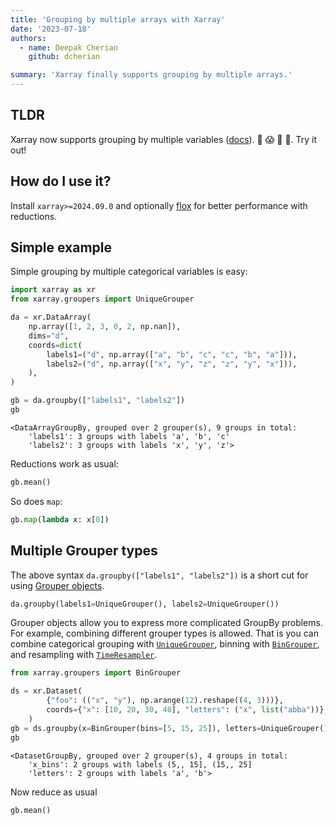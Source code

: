 ```yaml
---
title: 'Grouping by multiple arrays with Xarray'
date: '2023-07-18'
authors:
  - name: Deepak Cherian
    github: dcherian

summary: 'Xarray finally supports grouping by multiple arrays.'
---
```


## TLDR

Xarray now supports grouping by multiple variables ([docs](https://docs.xarray.dev/en/latest/user-guide/groupby.html#grouping-by-multiple-variables)). 🎉 😱 🤯 🥳. Try it out!

## How do I use it?

Install `xarray>=2024.09.0` and optionally [flox](https://flox.readthedocs.io/en/latest/) for better performance with reductions.

## Simple example

Simple grouping by multiple categorical variables is easy:

```python
import xarray as xr
from xarray.groupers import UniqueGrouper

da = xr.DataArray(
    np.array([1, 2, 3, 0, 2, np.nan]),
    dims="d",
    coords=dict(
        labels1=("d", np.array(["a", "b", "c", "c", "b", "a"])),
        labels2=("d", np.array(["x", "y", "z", "z", "y", "x"])),
    ),
)

gb = da.groupby(["labels1", "labels2"])
gb
```

```
<DataArrayGroupBy, grouped over 2 grouper(s), 9 groups in total:
	'labels1': 3 groups with labels 'a', 'b', 'c'
	'labels2': 3 groups with labels 'x', 'y', 'z'>
```

Reductions work as usual:

```python
gb.mean()
```

<RawHTML filePath='/posts/multiple-groupers/repr1.html' />

So does `map`:

```python
gb.map(lambda x: x[0])
```

<RawHTML filePath='/posts/multiple-groupers/repr3.html' />

## Multiple Grouper types

The above syntax `da.groupby(["labels1", "labels2"])` is a short cut for using [Grouper objects](https://docs.xarray.dev/en/latest/user-guide/groupby.html#grouping-by-multiple-variables).

```python
da.groupby(labels1=UniqueGrouper(), labels2=UniqueGrouper())
```

Grouper objects allow you to express more complicated GroupBy problems.
For example, combining different grouper types is allowed.
That is you can combine categorical grouping with [`UniqueGrouper`](https://docs.xarray.dev/en/latest/generated/xarray.groupers.UniqueGrouper.html#xarray.groupers.UniqueGrouper),
binning with [`BinGrouper`](https://docs.xarray.dev/en/latest/generated/xarray.groupers.BinGrouper.html#xarray.groupers.BinGrouper), and
resampling with [`TimeResampler`](https://docs.xarray.dev/en/latest/generated/xarray.groupers.TimeResampler.html#xarray.groupers.TimeResampler).

```python
from xarray.groupers import BinGrouper

ds = xr.Dataset(
        {"foo": (("x", "y"), np.arange(12).reshape((4, 3)))},
        coords={"x": [10, 20, 30, 40], "letters": ("x", list("abba"))},
    )
gb = ds.groupby(x=BinGrouper(bins=[5, 15, 25]), letters=UniqueGrouper())
gb
```

```
<DatasetGroupBy, grouped over 2 grouper(s), 4 groups in total:
	'x_bins': 2 groups with labels (5,, 15], (15,, 25]
	'letters': 2 groups with labels 'a', 'b'>
```

Now reduce as usual

```python
gb.mean()
```

<RawHTML filePath='/posts/multiple-groupers/repr2.html' />
